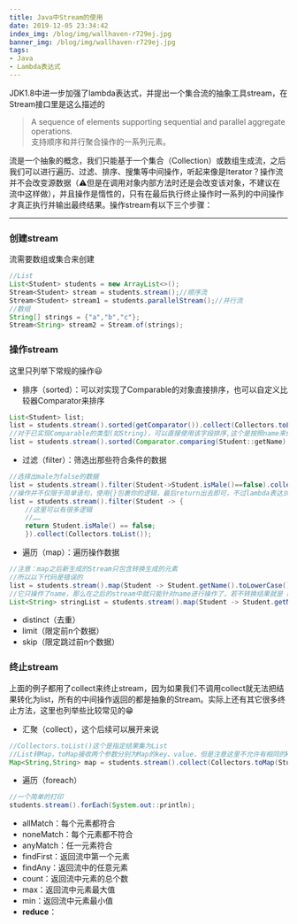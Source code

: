 ```yaml
---
title: Java中Stream的使用
date: 2019-12-05 23:34:42
index_img: /blog/img/wallhaven-r729ej.jpg
banner_img: /blog/img/wallhaven-r729ej.jpg
tags:
- Java
- Lambda表达式
---
```

JDK1.8中进一步加强了lambda表达式，并提出一个集合流的抽象工具stream，在Stream接口里是这么描述的 
> A sequence of elements supporting sequential and parallel aggregate operations.   
支持顺序和并行聚合操作的一系列元素。

流是一个抽象的概念，我们只能基于一个集合（Collection）或数组生成流，之后我们可以进行遍历、过滤、排序、搜集等中间操作，听起来像是Iterator？操作流并不会改变源数据（⚠但是在调用对象内部方法时还是会改变该对象，不建议在流中这样做），并且操作是惰性的，只有在最后执行终止操作时一系列的中间操作才真正执行并输出最终结果。操作stream有以下三个步骤：

---
### 创建stream

流需要数组或集合来创建
```java
//List
List<Student> students = new ArrayList<>();
Stream<Student> stream = students.stream();//顺序流
Stream<Student> stream1 = students.parallelStream();//并行流
//数组
String[] strings = {"a","b","c"};
Stream<String> stream2 = Stream.of(strings);
```
### 操作stream

这里只列举下常规的操作😃
- 排序（sorted）：可以对实现了Comparable的对象直接排序，也可以自定义比较器Comparator来排序
```java
List<Student> list;
list = students.stream().sorted(getComparator()).collect(Collectors.toList());
//对于已实现Comparable的类型(如String)，可以直接使用该字段排序,这个是按照name来倒排
list = students.stream().sorted(Comparator.comparing(Student::getName).reversed()).collect(Collectors.toList());
```
- 过滤（filter）：筛选出那些符合条件的数据
```java
//选择出male为false的数据
list = students.stream().filter(Student->Student.isMale()==false).collect(Collectors.toList());
//操作并不仅限于简单语句，使用{}包裹你的逻辑，最后return出去即可，不过lambda表达式为人诟病的一点是出了问题不好排查，所以这里面的逻辑还是尽量简洁吧
list = students.stream().filter(Student -> {
    //这里可以有很多逻辑
    //……
    return Student.isMale() == false;
    }).collect(Collectors.toList());
```
- 遍历（map）：遍历操作数据
```java
//注意：map之后新生成的Stream只包含转换生成的元素
//所以以下代码是错误的
list = students.stream().map(Student -> Student.getName().toLowerCase()).collect(Collectors.toList());
//它只操作了name，那么在之后的stream中就只能针对name进行操作了，若不转换结果就是 List<String>
List<String> stringList = students.stream().map(Student -> Student.getName().toLowerCase()).collect(Collectors.toList());
```
- distinct（去重）
- limit（限定前n个数据）
- skip（限定跳过前n个数据）
### 终止stream
上面的例子都用了collect来终止stream，因为如果我们不调用collect就无法把结果转化为list，所有的中间操作返回的都是抽象的Stream。实际上还有其它很多终止方法，这里也列举些比较常见的😁
- 汇聚（collect），这个后续可以展开来说
```java
//Collectors.toList()这个是指定结果集为List
//List转Map，toMap接收两个参数分别为Map的key、value，但是注意这里不允许有相同的key，当有相同的key时会抛一个 IllegalStateException: Duplicate key 的异常
Map<String,String> map = students.stream().collect(Collectors.toMap(Student::getStudentNo,Student::getName));
```
- 遍历（foreach）
```java
//一个简单的打印
students.stream().forEach(System.out::println);
```
- allMatch：每个元素都符合
- noneMatch：每个元素都不符合
- anyMatch：任一元素符合
- findFirst：返回流中第一个元素
- findAny：返回流中的任意元素
- count：返回流中元素的总个数
- max：返回流中元素最大值
- min：返回流中元素最小值
- **reduce**：



